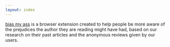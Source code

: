 ```yaml
---
layout: index
---
```


[bias my ass](https://github.com/flemingslefthandrule/bias-my-ass) is a browser extension created to help people be more aware of the prejudices the author they are reading might have had, based on our research on their past articles and the anonymous reviews given by our users.